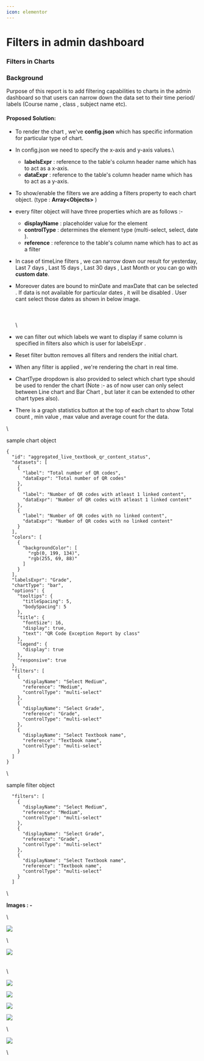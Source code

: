 ```yaml
---
icon: elementor
---
```


# Filters in admin dashboard

### Filters in Charts <a href="#filtersinadmindashboard-filtersincharts" id="filtersinadmindashboard-filtersincharts"></a>

### Background <a href="#filtersinadmindashboard-background" id="filtersinadmindashboard-background"></a>

Purpose of this report is to add filtering capabilities to charts in the admin dashboard so that users can narrow down the data set to their time period/ labels (Course name , class , subject name etc).

#### **Proposed Solution:** <a href="#filtersinadmindashboard-proposedsolution" id="filtersinadmindashboard-proposedsolution"></a>

* To render the chart , we've **config.json** which has specific information for particular type of chart.
* In config.json we need to specify the x-axis and y-axis values.\

  * **labelsExpr** : reference to the table's column header name which has to act as a x-axis.
  * **dataExpr** : reference to the table's column header name which has to act as a y-axis.
* To show/enable the filters we are adding a filters property  to each chart object. (type : **Array\<Objects>** )
* every filter object will have three properties which are as follows :-&#x20;
  * **displayName** : placeholder value for the element
  * **controlType** : determines the element type (multi-select, select, date ).&#x20;
  * **reference** : reference to the table's column name which has to act as a filter
* In case of timeLine filters  , we can narrow down our result for yesterday,  Last 7 days , Last 15 days , Last 30 days , Last Month or you can go with **custom date**.
* Moreover dates are bound to minDate and maxDate that can be selected . If data is not available for particular dates , it will be disabled . User cant select those dates as shown in below image.\
  \
  \
  &#x20;\
  \

* we can filter out which labels we want to display if same column is specified in filters also which is user for labelsExpr .
* Reset filter button removes all filters and renders the initial chart.
* When any filter is applied , we're rendering the chart in real time.
* ChartType dropdown is also provided to select which chart type should be used to render the chart (Note :- as of now user can only select between Line chart and Bar Chart , but later it can be extended to other chart types also).
* There is a graph statistics button at the top of each chart to show Total count , min value , max value and average count for the data.

\


sample chart object

```
{
  "id": "aggregated_live_textbook_qr_content_status",
  "datasets": [
    {
      "label": "Total number of QR codes",
      "dataExpr": "Total number of QR codes"
    },
    {
      "label": "Number of QR codes with atleast 1 linked content",
      "dataExpr": "Number of QR codes with atleast 1 linked content"
    },
    {
      "label": "Number of QR codes with no linked content",
      "dataExpr": "Number of QR codes with no linked content"
    }
  ],
  "colors": [
    {
      "backgroundColor": [
        "rgb(0, 199, 134)",
        "rgb(255, 69, 88)"
      ]
    }
  ],
  "labelsExpr": "Grade",
  "chartType": "bar",
  "options": {
    "tooltips": {
      "titleSpacing": 5,
      "bodySpacing": 5
    },
    "title": {
      "fontSize": 16,
      "display": true,
      "text": "QR Code Exception Report by class"
    },
    "legend": {
      "display": true
    },
    "responsive": true
  },
  "filters": [
    {
      "displayName": "Select Medium",
      "reference": "Medium",
      "controlType": "multi-select"
    },
    {
      "displayName": "Select Grade",
      "reference": "Grade",
      "controlType": "multi-select"
    },
    {
      "displayName": "Select Textbook name",
      "reference": "Textbook name",
      "controlType": "multi-select"
    }
  ]
}
```

\


sample filter object

```
  "filters": [
    {
      "displayName": "Select Medium",
      "reference": "Medium",
      "controlType": "multi-select"
    },
    {
      "displayName": "Select Grade",
      "reference": "Grade",
      "controlType": "multi-select"
    },
    {
      "displayName": "Select Textbook name",
      "reference": "Textbook name",
      "controlType": "multi-select"
    }
  ]
```

\


**Images : -**

\


![](../../../../../../.gitbook/assets/1063813203.jpg)&#x20;

\


![](../../../../../../.gitbook/assets/1063944244.jpg)\
\
\
\


![](../../../../../../.gitbook/assets/1063944239.jpg)

![](../../../../../../.gitbook/assets/1063649345.jpg)

![](../../../../../../.gitbook/assets/1063845916.jpg)

![](../../../../../../.gitbook/assets/1063813158.jpg)

\


![](../../../../../../.gitbook/assets/1063747642.jpg)

\

